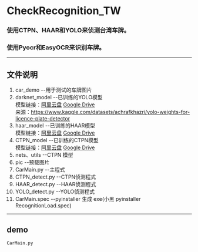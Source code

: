 # CheckRecognition_TW
### 使用CTPN、HAAR和YOLO来侦测台湾车牌。
### 使用Pyocr和EasyOCR来识别车牌。
------ 
## 文件说明  
1. car_demo --用于测试的车牌图片   
2. darknet_model --已训练的YOLO模型  
   模型链接：[阿里云盘](https://www.aliyundrive.com/s/yaBp4S9MoXE)  [Google Drive](https://drive.google.com/drive/folders/1DY5oTY0MvCjW1xhs_0ALIErkF8OtFa7f?usp=sharing)  
   来源：https://www.kaggle.com/datasets/achrafkhazri/yolo-weights-for-licence-plate-detector
3. haar_model --已训练的HAAR模型  
   模型链接：[阿里云盘](https://www.aliyundrive.com/s/UPwEc9s4Yra)  [Google Drive](https://drive.google.com/drive/folders/1lq5_93EOAEBuz4KEWimWRW6XKcMRatVr?usp=sharing)  
4. CTPN_model --已训练的CTPN模型    
   模型链接：[阿里云盘](https://www.aliyundrive.com/s/Lg6uPvgAkoL)  [Google Drive](https://drive.google.com/drive/folders/1U0YqsXZVecaVGMddIprCO_eh87LF7yeb?usp=sharing)  
5. nets、utils --CTPN 模型    
6. pic --预载图片   
7. CarMain.py --主程式  
8. CTPN_detect.py --CTPN侦测程式 
9. HAAR_detect.py --HAAR侦测程式  
10. YOLO_detect.py --YOLO侦测程式    
11. CarMain.spec --pyinstaller 生成 exe(小黑 pyinstaller RecognitionLoad.spec)    
------ 
## demo
    CarMain.py
